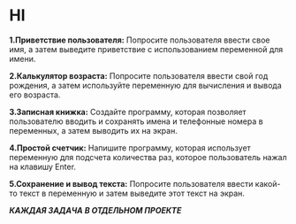 # HI

**1.Приветствие пользователя:**
Попросите пользователя ввести свое имя, а затем выведите приветствие с использованием переменной для имени.

**2.Калькулятор возраста:**
Попросите пользователя ввести свой год рождения, а затем используйте переменную для вычисления и вывода его возраста.

**3.Записная книжка:**
Создайте программу, которая позволяет пользователю вводить и сохранять имена и телефонные номера в переменных, а затем выводить их на экран.

**4.Простой счетчик:**
Напишите программу, которая использует переменную для подсчета количества раз, которое пользователь нажал на клавишу Enter.

**5.Сохранение и вывод текста:**
Попросите пользователя ввести какой-то текст в переменную и затем выведите этот текст на экран.

***КАЖДАЯ ЗАДАЧА В ОТДЕЛЬНОМ ПРОЕКТЕ***
